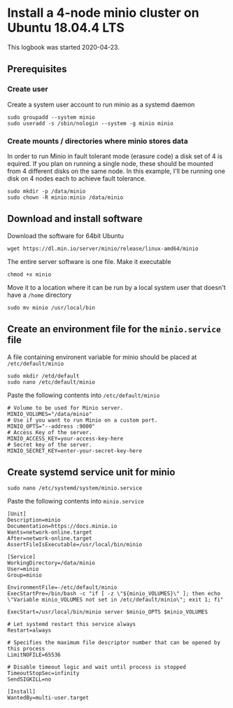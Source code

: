 # Install a 4-node minio cluster on Ubuntu 18.04.4 LTS
This logbook was started 2020-04-23.

## Prerequisites

### Create user
Create a system user account to run minio as a systemd daemon

    sudo groupadd --system minio
    sudo useradd -s /sbin/nologin --system -g minio minio

### Create mounts / directories where minio stores data
In order to run Minio in fault tolerant mode (erasure code) a disk set of 4 is equired. If you plan on running a single node, these should be mounted from 4 different disks on the same node. In this example, I'll be running one disk on 4 nodes each to achieve fault tolerance.

    sudo mkdir -p /data/minio
    sudo chown -R minio:minio /data/minio

## Download and install software
Download the software for 64bit Ubuntu

    wget https://dl.min.io/server/minio/release/linux-amd64/minio

The entire server software is one file. Make it executable

    chmod +x minio

Move it to a location where it can be run by a local system user that doesn't have a `/home` directory

    sudo mv minio /usr/local/bin

## Create an environment file for the `minio.service` file
A file containing environent variable for minio should be placed at `/etc/default/minio`

    sudo mkdir /etd/default
    sudo nano /etc/default/minio

Paste the following contents into `/etc/default/minio`

    # Volume to be used for Minio server.
    MINIO_VOLUMES="/data/minio"
    # Use if you want to run Minio on a custom port.
    MINIO_OPTS="--address :9000"
    # Access Key of the server.
    MINIO_ACCESS_KEY=your-access-key-here
    # Secret key of the server.
    MINIO_SECRET_KEY=enter-your-secret-key-here


## Create systemd service unit for minio

    sudo nano /etc/systemd/system/minio.service

Paste the following contents into `minio.service`

    [Unit]
    Description=minio
    Documentation=https://docs.minio.io
    Wants=network-online.target
    After=network-online.target
    AssertFileIsExecutable=/usr/local/bin/minio

    [Service]
    WorkingDirectory=/data/minio
    User=minio
    Group=minio

    EnvironmentFile=-/etc/default/minio
    ExecStartPre=/bin/bash -c "if [ -z \"${minio_VOLUMES}\" ]; then echo \"Variable minio_VOLUMES not set in /etc/default/minio\"; exit 1; fi"

    ExecStart=/usr/local/bin/minio server $minio_OPTS $minio_VOLUMES

    # Let systemd restart this service always
    Restart=always

    # Specifies the maximum file descriptor number that can be opened by this process
    LimitNOFILE=65536

    # Disable timeout logic and wait until process is stopped
    TimeoutStopSec=infinity
    SendSIGKILL=no

    [Install]
    WantedBy=multi-user.target
